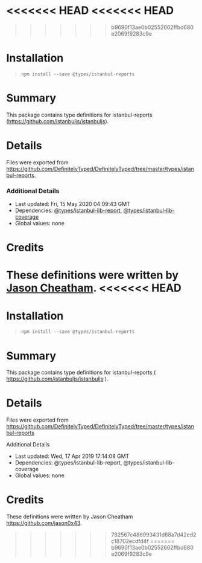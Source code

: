 <<<<<<< HEAD
<<<<<<< HEAD
=======
>>>>>>> b9690f13ae0b02552662ffbd680e2069f9283c9e
# Installation
> `npm install --save @types/istanbul-reports`

# Summary
This package contains type definitions for istanbul-reports (https://github.com/istanbuljs/istanbuljs).

# Details
Files were exported from https://github.com/DefinitelyTyped/DefinitelyTyped/tree/master/types/istanbul-reports.

### Additional Details
 * Last updated: Fri, 15 May 2020 04:09:43 GMT
 * Dependencies: [@types/istanbul-lib-report](https://npmjs.com/package/@types/istanbul-lib-report), [@types/istanbul-lib-coverage](https://npmjs.com/package/@types/istanbul-lib-coverage)
 * Global values: none

# Credits
These definitions were written by [Jason Cheatham](https://github.com/jason0x43).
<<<<<<< HEAD
=======
# Installation
> `npm install --save @types/istanbul-reports`

# Summary
This package contains type definitions for istanbul-reports ( https://github.com/istanbuljs/istanbuljs ).

# Details
Files were exported from https://github.com/DefinitelyTyped/DefinitelyTyped/tree/master/types/istanbul-reports

Additional Details
 * Last updated: Wed, 17 Apr 2019 17:14:08 GMT
 * Dependencies: @types/istanbul-lib-report, @types/istanbul-lib-coverage
 * Global values: none

# Credits
These definitions were written by Jason Cheatham <https://github.com/jason0x43>.
>>>>>>> 782567c486993431d88a7d42ed2c18702ecdfd4f
=======
>>>>>>> b9690f13ae0b02552662ffbd680e2069f9283c9e
